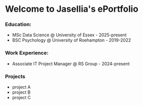 # Welcome to Jasellia's ePortfolio

### Education:
- MSc Data Science @ University of Essex - 2025-present
- BSC Psychology @ University of Roehampton - 2019-2022

### Work Experience:
- Associate IT Project Manager @ RS Group - 2024-present

### Projects
- project A
- project B
- project C
